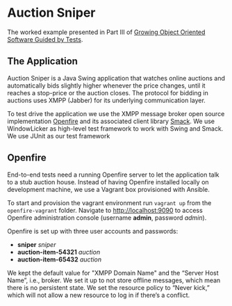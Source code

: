 # Auction Sniper

The worked example presented in Part III of [Growing Object Oriented Software Guided by Tests](http://www.growing-object-oriented-software.com/).

## The Application

Auction Sniper is a Java Swing application that watches online auctions and automatically bids slightly higher whenever 
the price changes, until it reaches a stop-price or the auction closes.
The protocol for bidding in auctions uses XMPP (Jabber) for its underlying communication layer.

To test drive the application we use the XMPP message broker open source implementation [Openfire](https://www.igniterealtime.org/projects/openfire/) 
and its associated client library [Smack](https://www.igniterealtime.org/projects/smack/index.jsp).
We use WindowLicker as high-level test framework to work with Swing and Smack. We use JUnit as our test framework

## Openfire

End-to-end tests need a running Openfire server to let the application talk to a stub auction house.
Instead of having Openfire installed locally on development machine, we use a Vagrant box provisioned with Ansible.
  
To start and provision the vagrant environment run `vagrant up` from the `openfire-vagrant` folder. Navigate to 
[http://localhost:9090](http://localhost:9090) to access Openfire administration console (username **admin**, password _admin_).
  
Openfire is set up with three user accounts and passwords:

- **sniper** _sniper_
- **auction-item-54321** _auction_
- **auction-item-65432** _auction_ 

We kept the default value for "XMPP Domain Name" and the “Server Host Name”, i.e., broker.
We set it up to not store offline messages, which mean there is no persistent state.
We set the resource policy to “Never kick,” which will not allow a new resource to log in if there’s a conflict.